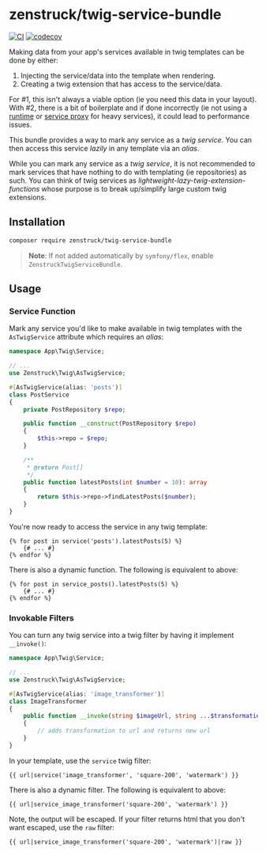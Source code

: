 # zenstruck/twig-service-bundle

[![CI](https://github.com/zenstruck/twig-service-bundle/actions/workflows/ci.yml/badge.svg)](https://github.com/zenstruck/twig-service-bundle/actions/workflows/ci.yml)
[![codecov](https://codecov.io/gh/zenstruck/twig-service-bundle/branch/1.x/graph/badge.svg?token=ZK1XSG6X35)](https://codecov.io/gh/zenstruck/twig-service-bundle)

Making data from your app's services available in twig templates can be done by either:
1. Injecting the service/data into the template when rendering.
2. Creating a twig extension that has access to the service/data.

For #1, this isn't always a viable option (ie you need this data in your layout).
With #2, there is a bit of boilerplate and if done incorrectly (ie not using a
[runtime](https://symfony.com/doc/current/templating/twig_extension.html#creating-lazy-loaded-twig-extensions)
or [service proxy](https://symfony.com/doc/current/service_container/lazy_services.html)
for heavy services), it could lead to performance issues.

This bundle provides a way to mark any service as a _twig service_. You can then
access this service _lazily_ in any template via an _alias_.

While you can mark any service as a _twig service_, it is not recommended to mark services
that have nothing to do with templating (ie repositories) as such. You can think of twig
services as _lightweight-lazy-twig-extension-functions_ whose purpose is to break up/simplify
large custom twig extensions.

## Installation

```bash
composer require zenstruck/twig-service-bundle
```

> **Note**: If not added automatically by `symfony/flex`, enable `ZenstruckTwigServiceBundle`.

## Usage

### Service Function

Mark any service you'd like to make available in twig templates with the `AsTwigService`
attribute which requires an _alias_:

```php
namespace App\Twig\Service;

// ...
use Zenstruck\Twig\AsTwigService;

#[AsTwigService(alias: 'posts')]
class PostService
{
    private PostRepository $repo;

    public function __construct(PostRepository $repo)
    {
        $this->repo = $repo;
    }

    /**
     * @return Post[]
     */
    public function latestPosts(int $number = 10): array
    {
        return $this->repo->findLatestPosts($number);
    }
}
```

You're now ready to access the service in any twig template:

```twig
{% for post in service('posts').latestPosts(5) %}
    {# ... #}
{% endfor %}
```

There is also a dynamic function. The following is equivalent to above:

```twig
{% for post in service_posts().latestPosts(5) %}
    {# ... #}
{% endfor %}
```

### Invokable Filters

You can turn any twig service into a twig filter by having it implement `__invoke()`:

```php
namespace App\Twig\Service;

// ...
use Zenstruck\Twig\AsTwigService;

#[AsTwigService(alias: 'image_transformer')]
class ImageTransformer
{
    public function __invoke(string $imageUrl, string ...$transformations): string
    {
        // adds transformation to url and returns new url
    }
}
```

In your template, use the `service` twig filter:

```twig
{{ url|service('image_transformer', 'square-200', 'watermark') }}
```

There is also a dynamic filter. The following is equivalent to above:

```twig
{{ url|service_image_transformer('square-200', 'watermark') }}
```

Note, the output will be escaped. If your filter returns html that you don't want
escaped, use the `raw` filter:

```twig
{{ url|service_image_transformer('square-200', 'watermark')|raw }}
```

